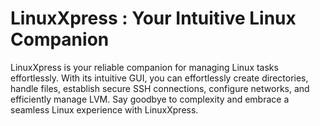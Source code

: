 # LinuxXpress : Your Intuitive Linux Companion

LinuxXpress is your reliable companion for managing Linux tasks effortlessly. With its intuitive GUI, you can effortlessly create directories, handle files, establish secure SSH connections, configure networks, and efficiently manage LVM. Say goodbye to complexity and embrace a seamless Linux experience with LinuxXpress.
